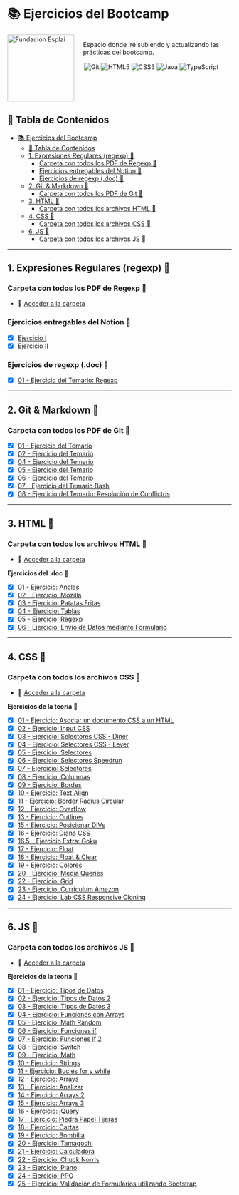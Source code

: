 # 📚 Ejercicios del Bootcamp

<div style="display: flex; align-items: flex-start;">
  <img src="https://fundacionesplai.org/wp-content/uploads/2024/04/logo-fundacion-esplai-25-anos-vertical-COLOR-1.png" alt="Fundación Esplai" width="150" style="margin-right: 20px;">
  <div>
    <p>Espacio donde iré subiendo y actualizando las prácticas del bootcamp.</p>
    <div style="display: flex; flex-wrap: wrap;">
      <img src="https://img.shields.io/badge/git-%23F05033.svg?style=for-the-badge&logo=git&logoColor=white" alt="Git" style="margin: 2px;">
      <img src="https://img.shields.io/badge/html5-%23E34F26.svg?style=for-the-badge&logo=html5&logoColor=white" alt="HTML5" style="margin: 2px;">
      <img src="https://img.shields.io/badge/css3-%231572B6.svg?style=for-the-badge&logo=css3&logoColor=white" alt="CSS3" style="margin: 2px;">
      <img src="https://img.shields.io/badge/java-%23ED8B00.svg?style=for-the-badge&logo=openjdk&logoColor=white" alt="Java" style="margin: 2px;">
      <img src="https://img.shields.io/badge/typescript-%23007ACC.svg?style=for-the-badge&logo=typescript&logoColor=white" alt="TypeScript" style="margin: 2px;">
    </div>
  </div>
</div>

## 📑 Tabla de Contenidos

- [📚 Ejercicios del Bootcamp](#-ejercicios-del-bootcamp)
  - [📑 Tabla de Contenidos](#-tabla-de-contenidos)
  - [1. Expresiones Regulares (regexp) 📂](#1-expresiones-regulares-regexp-)
    - [Carpeta con todos los PDF de Regexp 📁](#carpeta-con-todos-los-pdf-de-regexp-)
    - [Ejercicios entregables del Notion 📝](#ejercicios-entregables-del-notion-)
    - [Ejercicios de regexp (.doc) 📄](#ejercicios-de-regexp-doc-)
  - [2. Git \& Markdown 📂](#2-git--markdown-)
    - [Carpeta con todos los PDF de Git 📁](#carpeta-con-todos-los-pdf-de-git-)
  - [3. HTML 📂](#3-html-)
    - [Carpeta con todos los archivos HTML 📁](#carpeta-con-todos-los-archivos-html-)
  - [4. CSS 📂](#4-css-)
    - [Carpeta con todos los archivos CSS 📁](#carpeta-con-todos-los-archivos-css-)
  - [6. JS 📂](#6-js-)
    - [Carpeta con todos los archivos JS 📁](#carpeta-con-todos-los-archivos-js-)

---

## 1. Expresiones Regulares (regexp) 📂

### Carpeta con todos los PDF de Regexp 📁

- 📂 [Acceder a la carpeta](</1.%20Expresiones%20regulares%20(regexp)/>)

### Ejercicios entregables del Notion 📝

- [x] [Ejercicio I](</1.%20Expresiones%20regulares%20(regexp)/Expresiones%20Regulares%20Ejercicio%20I.pdf>)
- [x] [Ejercicio II](</1.%20Expresiones%20regulares%20(regexp)/Expresiones%20Regulares%20Ejercicio%20II.pdf>)

### Ejercicios de regexp (.doc) 📄

- [x] [01 - Ejercicio del Temario: Regexp](</1.%20Expresiones%20regulares%20(regexp)/Ejercicios%20de%20regexp.pdf>)

---

## 2. Git & Markdown 📂

### Carpeta con todos los PDF de Git 📁

- [x] [01 - Ejercicio del Temario](/2.%20Git%20&%20Markdown/Ejercicios%20-%20Temario%20Git%20Ejercicio%201%20.pdf)
- [x] [02 - Ejercicio del Temario](/2.%20Git%20&%20Markdown/Ejercicios%20-%20Temario%20Git%20Ejercicio%202.pdf)
- [x] [04 - Ejercicio del Temario](/2.%20Git%20&%20Markdown/Ejercicios%20-%20Temario%20Git%20Ejercicio%204.pdf)
- [x] [05 - Ejercicio del Temario](/2.%20Git%20&%20Markdown/Ejercicios%20-%20Temario%20Git%20Ejercicio%205.pdf)
- [x] [06 - Ejercicio del Temario](/2.%20Git%20&%20Markdown/Ejercicios%20-%20Temario%20Git%20Ejercicio%206.pdf)
- [x] [07 - Ejercicio del Temario Bash](/2.%20Git%20&%20Markdown/Ejercicios%20-%20Temario%20Git%20Ejercicio%20de%20Git%20bash.pdf)
- [x] [08 - Ejercicio del Temario: Resolución de Conflictos](/2.%20Git%20&%20Markdown/Ejercicios%20de%20resolución%20de%20conflictos.pdf)

---

## 3. HTML 📂

### Carpeta con todos los archivos HTML 📁

- 📂 [Acceder a la carpeta](/3.%20HTML/)

**Ejercicios del .doc 📝**

- [x] [01 - Ejercicio: Anclas](/3.%20HTML/Ejercicios%20doc/anclas.html)
- [x] [02 - Ejercicio: Mozilla](/3.%20HTML/Ejercicios%20doc/mozilla.html)
- [x] [03 - Ejercicio: Patatas Fritas](/3.%20HTML/Ejercicios%20doc/patatas_fritas.html)
- [x] [04 - Ejercicio: Tablas](/3.%20HTML/Ejercicios%20doc/tablas.html)
- [x] [05 - Ejercicio: Regexp](/3.%20HTML/Ejercicios%20doc/Regexp.html)
- [x] [06 - Ejercicio: Envío de Datos mediante Formulario](/3.%20HTML/Ejercicios%20doc/Envío%20de%20datos%20mediante%20a%20un%20formulario.html)

---

## 4. CSS 📂

### Carpeta con todos los archivos CSS 📁

- 📂 [Acceder a la carpeta](./4.%20CSS/)

**Ejercicios de la teoría 📝**

- [x] [01 - Ejercicio: Asociar un documento CSS a un HTML](/4.%20CSS/1.%20Ejercicios%20de%20asociar%20un%20documento%20css%20a%20un%20html/)
- [x] [02 - Ejercicio: Input CSS](/4.%20CSS/2.%20Input%20CSS/index.html)
- [x] [03 - Ejercicio: Selectores CSS - Diner](/4.%20CSS/3.%20Ejercicios%20de%20selectores%20CSS%20Diner/respuestas.md)
- [x] [04 - Ejercicio: Selectores CSS - Lever](/4.%20CSS/4.%20Ejercicios%20de%20selectores%20CSS%20Lever/respuestas.md)
- [x] [05 - Ejercicio: Selectores](/4.%20CSS/5.%20Ejercicios%20de%20selectores/)
- [x] [06 - Ejercicio: Selectores Speedrun](/4.%20CSS/6.%20Ejercicios%20de%20selectores%20Speedrun/respuestas.md)
- [x] [07 - Ejercicio: Selectores](./4.%20CSS/7.%20Ejercicio%20de%20selectores/soluciones.md)
- [x] [08 - Ejercicio: Columnas](./4.%20CSS/8.%20Ejercicio%20de%20columnas/)
- [x] [09 - Ejercicio: Bordes](./4.%20CSS/9.%20Ejercicio%20de%20bordes/)
- [x] [10 - Ejercicio: Text Align](./4.%20CSS/10.%20Ejercicio%20text%20align/)
- [x] [11 - Ejercicio: Border Radius Circular](./4.%20CSS/11.%20Ejercicio%20border%20radius%20circular/)
- [x] [12 - Ejercicio: Overflow](./4.%20CSS/12.%20Ejercicio%20de%20overflow/)
- [x] [13 - Ejercicio: Outlines](./4.%20CSS/13.%20Ejercicio%20de%20outlines/)
- [x] [15 - Ejercicio: Posicionar DIVs](./4.%20CSS/15.%20Ejercicio%20posicionado%20DIVs/)
- [x] [16 - Ejercicio: Diana CSS](./4.%20CSS/16.%20Ejercicio%20diana%20css/)
- [x] [16.5 - Ejercicio Extra: Goku](./4.%20CSS/16.%20Ejercicio%20diana%20css/)
- [x] [17 - Ejercicio: Float](./4.%20CSS/17.%20Ejercicio%20float/)
- [x] [18 - Ejercicio: Float & Clear](./4.%20CSS/18.%20Ejercicio%20float%20y%20clear/)
- [x] [19 - Ejercicio: Colores](./4.%20CSS/19.%20Ejerciocio%20de%20colores/)
- [x] [20 - Ejercicio: Media Queries](./4.%20CSS/20.%20Ejercicio%20media%20queries/)
- [x] [22 - Ejercicio: Grid](./4.%20CSS/22.%20Ejercicios%20de%20Grid/)
- [x] [23 - Ejercicio: Curriculum Amazon](./4.%20CSS/23.%20Curriculum%20Amazon/)
- [x] [24 - Ejercicio: Lab CSS Responsive Cloning]()

---

## 6. JS 📂

### Carpeta con todos los archivos JS 📁

- 📂 [Acceder a la carpeta](./6.%20JS/)

**Ejercicios de la teoría 📝**

- [x] [01 - Ejercicio: Tipos de Datos](./6.%20JS/Ejercicios%20PDF/01-%20Tipos%20de%20datos/)
- [x] [02 - Ejercicio: Tipos de Datos 2](./6.%20JS/Ejercicios%20PDF/02%20-%20Tipos%20de%20datos/)
- [x] [03 - Ejercicio: Tipos de Datos 3](./6.%20JS/Ejercicios%20PDF/03%20-%20Ejercicio/)
- [x] [04 - Ejercicio: Funciones con Arrays](./6.%20JS/Ejercicios%20PDF/04%20-%20Ejercicio/)
- [x] [05 - Ejercicio: Math Random](./6.%20JS/Ejercicios%20PDF/05%20-%20Ejercicio/)
- [x] [06 - Ejercicio: Funciones if](./6.%20JS/Ejercicios%20PDF/06%20-%20Ejercicio%20IF/)
- [x] [07 - Ejercicio: Funciones if 2](./6.%20JS/Ejercicios%20PDF/07%20-%20Ejercicio%20IF%20II/)
- [x] [08 - Ejercicio: Switch](./6.%20JS/Ejercicios%20PDF/08%20-%20Ejercicio%20Switch/)
- [x] [09 - Ejercicio: Math](./6.%20JS/Ejercicios%20PDF/09%20-%20Ejercicio%20Math/)
- [x] [10 - Ejercicio: Strings](./6.%20JS/Ejercicios%20PDF/10%20-%20Ejercicio%20String/)
- [x] [11 - Ejercicio: Bucles for y while](./6.%20JS/Ejercicios%20PDF/11%20-%20Ejercicio%20Bucles%20FOR%20y%20WHILE/)
- [x] [12 - Ejercicio: Arrays](./6.%20JS/Ejercicios%20PDF/12%20-%20Ejercicio%20Arrays/)
- [x] [13 - Ejercicio: Analizar](./6.%20JS/Ejercicios%20PDF/13%20-Ejercicio%20analizar/)
- [x] [14 - Ejercicio: Arrays 2](./6.%20JS/Ejercicios%20PDF/14%20-%20Ejercicio%20Arrays/)
- [x] [15 - Ejercicio: Arrays 3](./6.%20JS/Ejercicios%20PDF/15%20-%20Ejercicio%20Arrays/)
- [x] [16 - Ejercicio: jQuery](./6.%20JS/Ejercicios%20PDF/16%20-%20Ejercicio%20jQuery/)
- [x] [17 - Ejercicio: Piedra Papel Tijeras](./6.%20JS/Ejercicios%20PDF/17%20-%20Piedra%20Papel%20Tijeras/)
- [x] [18 - Ejercicio: Cartas](./6.%20JS/Ejercicios%20PDF/18%20-%20Las%20Cartas/)
- [x] [19 - Ejercicio: Bombilla](./6.%20JS/Ejercicios%20PDF/19%20-%20Bombilla/)
- [x] [20 - Ejercicio: Tamagochi](./6.%20JS/Ejercicios%20PDF/20%20-%20Tamagochi/)
- [x] [21 - Ejercicio: Calculadora](./6.%20JS/Ejercicios%20PDF/21%20-%20Calculadora/)
- [x] [22 - Ejercicio: Chuck Norris](./6.%20JS/Ejercicios%20PDF/22%20-%20Chuck/)
- [x] [23 - Ejercicio: Piano](./6.%20JS/Ejercicios%20PDF/23%20-%20El%20Piano/)
- [x] [24 - Ejercicio: PPO](./6.%20JS/Ejercicios%20PDF/24%20-%20PPO/)
- [x] [25 - Ejercicio: Validación de Formularios utilizando Bootstrap](./6.%20JS/Ejercicios%20PDF/25%20-%20Validaciones%20con%20Bootstrap/)
